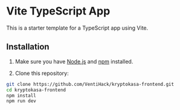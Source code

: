 # Vite TypeScript App

This is a starter template for a TypeScript app using Vite.

## Installation

1. Make sure you have [Node.js](https://nodejs.org/) and [npm](https://www.npmjs.com/) installed.

2. Clone this repository:

```bash
git clone https://github.com/VentiHack/kryptokasa-frontend.git
cd kryptokasa-frontend
npm install
npm run dev
```
